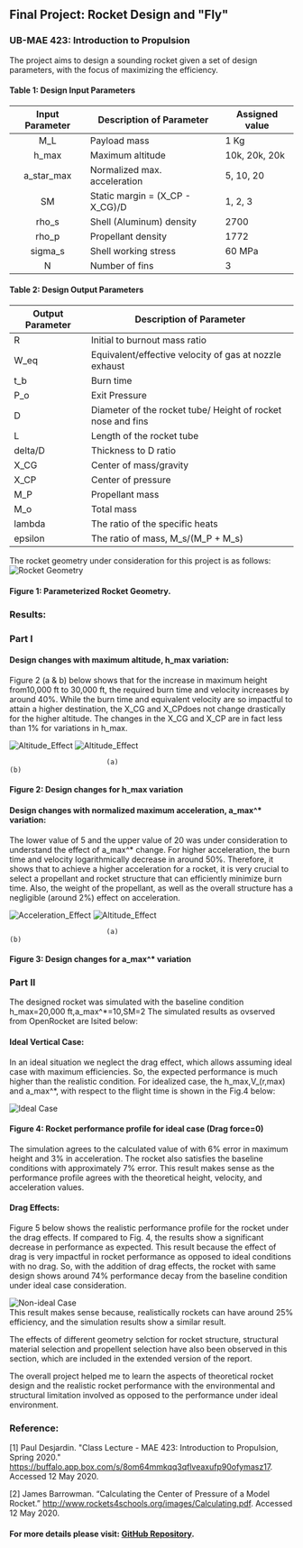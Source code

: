 ## Final Project: Rocket Design and "Fly"
### UB-MAE 423: Introduction to Propulsion

The project aims to design a sounding rocket given a set of design parameters, with the focus of maximizing the efficiency.

#### Table 1: Design Input Parameters

| Input Parameter  |    Description of Parameter           |    Assigned value    |
|:----------------:|---------------------------------------|----------------------|
|        M_L       |    Payload mass                       |    1 Kg              |
|        h_max     |    Maximum altitude                   |    10k, 20k, 20k     |
|       a_star_max |    Normalized max. acceleration       |    5, 10, 20         |
|       SM         |    Static margin = (X_CP - X_CG)/D    |    1, 2, 3           |
|       rho_s      |    Shell (Aluminum) density           |    2700              |
|       rho_p      |    Propellant density                 |    1772              |
|       sigma_s    |    Shell working stress               |    60 MPa            |
|         N        |    Number of fins                     |    3                 |

#### Table 2: Design Output Parameters

|    Output Parameter    |    Description of Parameter                                       |
|------------------------|-------------------------------------------------------------------|
|       R                |    Initial to burnout mass ratio                                  |
|       W_eq             |    Equivalent/effective velocity of gas at nozzle exhaust         |
|       t_b              |    Burn time                                                      |
|       P_o              |    Exit Pressure                                                  |
|       D                |    Diameter of the rocket tube/ Height of rocket nose and fins    |
|       L                |    Length of the rocket tube                                      |
|      delta/D           |    Thickness to D ratio                                           |
|       X_CG             |    Center of mass/gravity                                         |
|       X_CP             |    Center of pressure                                             |
|       M_P              |    Propellant mass                                                |
|       M_o              |    Total mass                                                     |
|       lambda           |    The ratio of the specific heats                                |
|       epsilon          |    The ratio of mass, M_s/(M_P + M_s)                             |

The rocket geometry under consideration for this project is as follows: 
![Rocket Geometry](/figures/rocket_geometry.png?style=centerme)

#### Figure 1: Parameterized Rocket Geometry. 

### Results:
### Part I
#### Design changes with maximum altitude, h_max variation:
Figure 2 (a & b) below shows that for the increase in maximum height from10,000 ft to 30,000 ft, the required burn time and velocity increases by around 40%. While the burn time and equivalent velocity are so impactful to attain a higher destination, the X_CG  and X_CPdoes not change drastically for the higher altitude. The changes in the X_CG  and X_CP are in fact less than 1% for variations in h_max.

![Altitude_Effect](/figures/fig_hmax_1.png)                 ![Altitude_Effect](/figures/fig_hmax_2.png)

	                    	(a)                                                           (b)
#### Figure 2: Design changes for h_max variation

#### Design changes with normalized maximum acceleration, a_max^* variation: 
The lower value of 5 and the upper value of 20 was under consideration to understand the effect of a_max^* change. For higher acceleration, the burn time and velocity logarithmically decrease in around 50%. Therefore, it shows that to achieve a higher acceleration for a rocket, it is very crucial to select a propellant and rocket structure that can efficiently minimize burn time. Also, the weight of the propellant, as well as the overall structure has a negligible (around 2%) effect on acceleration. 

![Acceleration_Effect](/figures/fig_amax_1.png)                 ![Altitude_Effect](/figures/fig_amax_2.png)

 	                    	(a)                                                           (b)
#### Figure 3: Design changes for a_max^* variation

### Part II
The designed rocket was simulated with the baseline condition h_max=20,000 ft,a_max^*=10,SM=2
The simulated results as ovserved from OpenRocket are lsited below:

#### Ideal Vertical Case: 
In an ideal situation we neglect the drag effect, which allows assuming ideal case with maximum efficiencies. So, the expected performance is much higher than the realistic condition.
For idealized case, the h_max,V_(r,max)  and a_max^*, with respect to the flight time is shown in the Fig.4 below:

![Ideal Case](/figures/plot_sim1.png)             
#### Figure 4: Rocket performance profile for ideal case (Drag force=0)
The simulation agrees to the calculated value of with 6% error in maximum height and 3% in acceleration. The rocket also satisfies the baseline conditions with approximately 7% error. This result makes sense as the performance profile agrees with the theoretical height, velocity, and acceleration values.

#### Drag Effects: 
Figure 5 below shows the realistic performance profile for the rocket under the drag effects. If compared to Fig. 4, the results show a significant decrease in performance as expected. This result because the effect of drag is very impactful in rocket performance as opposed to ideal conditions with no drag. So, with the addition of drag effects, the rocket with same design shows around 74% performance decay from the baseline condition under ideal case consideration.

![Non-ideal Case](/figures/plot_sim2.png)  
This result makes sense because, realistically rockets can have around 25% efficiency, and the simulation results show a similar result.

The effects of different geometry selction for rocket structure, structural material selection and propellent selection have also been observed in this section, which are included in the extended version of the report.

The overall project helped me to learn the aspects of theoretical rocket design and the realistic rocket performance with the environmental and structural limitation involved as opposed to the performance under ideal environment. 

### Reference: 
[1] Paul Desjardin. "Class Lecture - MAE 423: Introduction to Propulsion, Spring 2020." https://buffalo.app.box.com/s/8om64mmkqq3qflveaxufp90ofymasz17. Accessed 12 May 2020.

[2] James Barrowman. “Calculating the Center of Pressure of a Model Rocket.” http://www.rockets4schools.org/images/Calculating.pdf. Accessed 12 May 2020.

#### For more details please visit: [GitHub Repository](https://https://github.com/K-ayesha/Rocket_Design_Class_Project).

<!-- 
You can use the [editor on GitHub](https://github.com/K-ayesha/Rocket_Design_Class_Project/edit/master/README.md) to maintain and preview the content for your website in Markdown files.

Whenever you commit to this repository, GitHub Pages will run [Jekyll](https://jekyllrb.com/) to rebuild the pages in your site, from the content in your Markdown files.

### Markdown

Markdown is a lightweight and easy-to-use syntax for styling your writing. It includes conventions for

```markdown
Syntax highlighted code block

# Header 1
## Header 2
### Header 3

- Bulleted
- List

1. Numbered
2. List

**Bold** and _Italic_ and `Code` text

[Link](url) and ![Image](src)
```

For more details see [GitHub Flavored Markdown](https://guides.github.com/features/mastering-markdown/).

### Jekyll Themes

Your Pages site will use the layout and styles from the Jekyll theme you have selected in your [repository settings](https://github.com/K-ayesha/Rocket_Design_Class_Project/settings). The name of this theme is saved in the Jekyll `_config.yml` configuration file.

### Support or Contact

Having trouble with Pages? Check out our [documentation](https://help.github.com/categories/github-pages-basics/) or [contact support](https://github.com/contact) and we’ll help you sort it out.
-->
